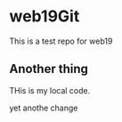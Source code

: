 # web19Git
This is a test repo for web19
## Another thing

THis is my local code.

yet anothe change